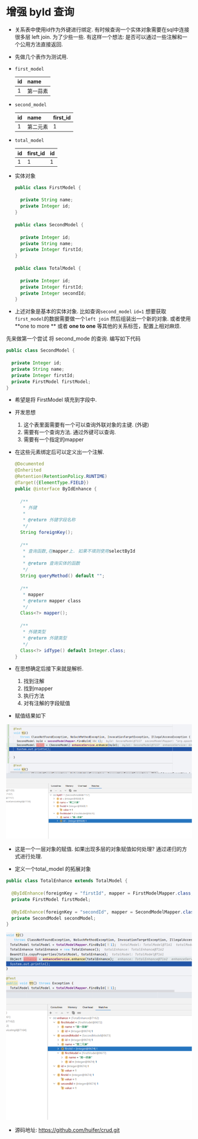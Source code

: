 # 增强 byId 查询
- 关系表中使用id作为外键进行绑定. 有时候查询一个实体对象需要在sql中连接很多层 left join. 为了少些一些. 有这样一个想法: 是否可以通过一些注解和一个公用方法直接返回. 



- 先做几个表作为测试用.

- `first_model` 

  | id   | name     |
  | ---- | -------- |
  | 1    | 第一蒜素 |

- `second_model`

  | id   | name     | first_id |
  | ---- | -------- | -------- |
  | 1    | 第二元素 | 1        |

- `total_model`

  | id   | first_id | id   |
  | ---- | -------- | ---- |
  | 1    | 1        | 1    |

  



- 实体对象

  ```java
  public class FirstModel {
  
    private String name;
    private Integer id;
  }
  
  public class SecondModel {
  
    private Integer id;
    private String name;
    private Integer firstId;
  }
  
  public class TotalModel {
  
    private Integer id;
    private Integer firstId;
    private Integer secondId;
  }
  ```



- 上述对象是基本的实体对象. 比如查询`second_model` `id=1` 想要获取`first_model`的数据需要做一个`left join` 然后组装出一个新的对象. 或者使用 **one to more ** 或者 **one to one**  等其他的关系标签，配置上相对麻烦.





先来做第一个尝试 将 second_mode 的查询. 编写如下代码

```java
public class SecondModel {

  private Integer id;
  private String name;
  private Integer firstId;
  private FirstModel firstModel;
}
```

- 希望是将 FirstModel 填充到字段中.





- 开发思想

  1. 这个表里面需要有一个可以查询外联对象的主键. (外键)
  2. 需要有一个查询方法. 通过外键可以查询.
  3. 需要有一个指定的mapper

- 在这些元素绑定后可以定义出一个注解.

  ```java
  @Documented
  @Inherited
  @Retention(RetentionPolicy.RUNTIME)
  @Target({ElementType.FIELD})
  public @interface ByIdEnhance {
  
    /**
     * 外键
     *
     * @return 外键字段名称
     */
    String foreignKey();
  
    /**
     * 查询函数,在mapper上. 如果不填则使用selectById
     *
     * @return 查询实体的函数
     */
    String queryMethod() default "";
  
    /**
     * mapper
     * @return mapper class
     */
    Class<?> mapper();
  
    /**
     * 外键类型
     * @return 外键类型
     */
    Class<?> idType() default Integer.class;
  }
  ```



- 在思想确定后接下来就是解析. 
  1. 找到注解
  2. 找到mapper
  3. 执行方法
  4. 对有注解的字段赋值

- 赋值结果如下

![image-20200914105812574](images/image-20200914105812574.png)

- 这是一个一层对象的赋值. 如果出现多层的对象赋值如何处理? 通过递归的方式进行处理.







- 定义一个total_model 的拓展对象



```java
public class TotalEnhance extends TotalModel {

  @ByIdEnhance(foreignKey = "firstId", mapper = FirstModelMapper.class, queryMethod = "selectById")
  private FirstModel firstModel;

  @ByIdEnhance(foreignKey = "secondId", mapper = SecondModelMapper.class, queryMethod = "findById")
  private SecondModel secondModel;
}
```



![image-20200914110036165](images/image-20200914110036165.png)



- 源码地址: https://github.com/huifer/crud.git 